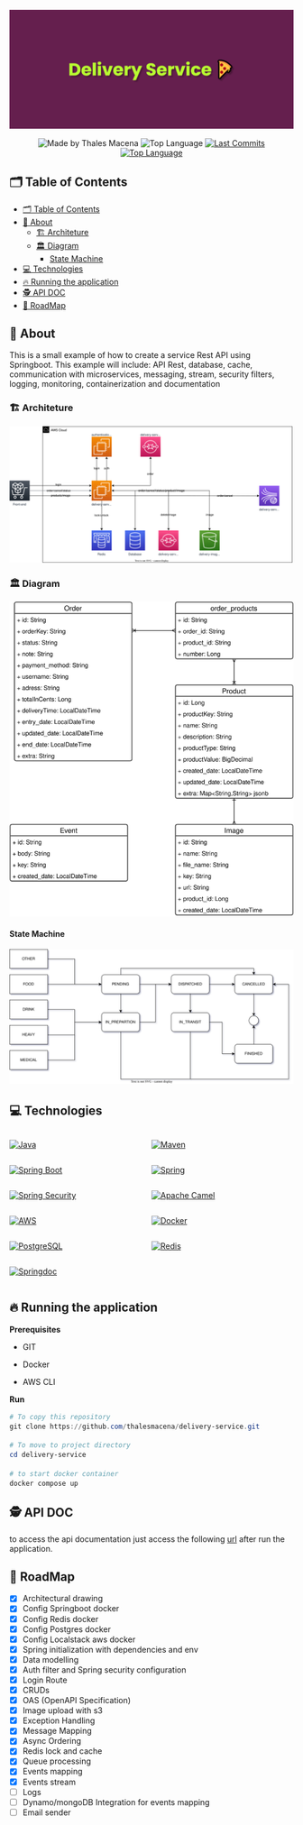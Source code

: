 <div align="center">
  <br />
  <img src=".github/banner.png" width="546" alt="To Do List" />
  <br />
  <p>
    <img src="https://img.shields.io/badge/made%20by-Thales%20Macena-2D325E?labelColor=F0DB4F&style=for-the-badge&logo=visual-studio-code&logoColor=2D325E" alt="Made by Thales Macena">
    <img alt="Top Language" src="https://img.shields.io/github/languages/top/thalesmacena/delivery-service?color=2D325E&labelColor=F0DB4F&style=for-the-badge&logo=java&logoColor=2D325E">
    <a href="https://github.com/thalesmacena/delivery-service/commits/main">
      <img alt="Last Commits" src="https://img.shields.io/github/last-commit/thalesmacena/delivery-service?color=2D325E&labelColor=F0DB4F&style=for-the-badge&logo=github&logoColor=2D325E">
    </a>
<a href="https://github.com/thalesmacena/delivery-service/issues"><img alt="Top Language" src="https://img.shields.io/github/issues-raw/thalesmacena/delivery-service?color=2D325E&labelColor=F0DB4F&style=for-the-badge&logo=github&logoColor=2D325E"></a>
  </p>
</div>

## 🗂 Table of Contents
- [🗂 Table of Contents](#-table-of-contents)
- [📑 About](#-about)
  - [🏗 Architeture](#-architeture)
  - [🏛 Diagram](#-diagram)
    - [State Machine](#state-machine)
- [💻 Technologies](#-technologies)
- [🔥 Running the application](#-running-the-application)
- [🕵 API DOC](#-api-doc)
- [🏃 RoadMap](#-roadmap)
  
  
## 📑 About
This is a small example of how to create a service Rest API using Springboot. This example will include: API Rest, database, cache, communication with microservices, messaging, stream, security filters, logging, monitoring, containerization and documentation

### 🏗 Architeture
![Architeture](.github/diagram.svg)

### 🏛 Diagram
![Diagram](.github/schema.svg)

#### State Machine
![State Machine](.github/state.svg)

## 💻 Technologies

<div style="display: grid; grid-template-columns: 1fr 1fr">

<a href="https://en.wikipedia.org/wiki/Java_(programming_language"><img src="https://img.shields.io/badge/-Java-2D325E?labelColor=F0DB4F&style=for-the-badge&logo=java&logoColor=2D325E" alt="Java"></a>

<a href="https://maven.apache.org/"><img src="https://img.shields.io/badge/-Maven-2D325E?labelColor=F0DB4F&style=for-the-badge&logo=apache-maven&logoColor=2D325E" alt="Maven"></a>

<a href="https://spring.io/projects/spring-boot"><img src="https://img.shields.io/badge/-SpringBoot-2D325E?labelColor=F0DB4F&style=for-the-badge&logo=spring-boot&logoColor=2D325E" alt="Spring Boot"></a>

<a href="https://spring.io/"><img src="https://img.shields.io/badge/-Spring-2D325E?labelColor=F0DB4F&style=for-the-badge&logo=spring&logoColor=2D325E" alt="Spring"></a>

<a href="https://spring.io/projects/spring-security"><img src="https://img.shields.io/badge/-Spring⠀Security-2D325E?labelColor=F0DB4F&style=for-the-badge&logo=spring-security&logoColor=2D325E" alt="Spring Security"></a>

<a href="https://camel.apache.org/"><img src="https://img.shields.io/badge/-Apache⠀Camel-2D325E?labelColor=F0DB4F&style=for-the-badge&logo=Apache&logoColor=2D325E" alt="Apache Camel"></a>

<a href="https://aws.amazon.com/"><img src="https://img.shields.io/badge/-AWS-2D325E?labelColor=F0DB4F&style=for-the-badge&logo=Amazon-AWS&logoColor=2D325E" alt="AWS"></a>

<a href="https://www.docker.com/"><img src="https://img.shields.io/badge/-Docker-2D325E?labelColor=F0DB4F&style=for-the-badge&logo=docker&logoColor=2D325E" alt="Docker"></a>

<a href="https://www.postgresql.org/"><img src="https://img.shields.io/badge/-PostgreSQL-2D325E?labelColor=F0DB4F&style=for-the-badge&logo=postgresql&logoColor=2D325E" alt="PostgreSQL"></a>

<a href="https://redis.io/"><img src="https://img.shields.io/badge/-Redis-2D325E?labelColor=F0DB4F&style=for-the-badge&logo=redis&logoColor=2D325E" alt="Redis"></a>

<a href="https://springdoc.org/"><img src="https://img.shields.io/badge/-SpringDoc-2D325E?labelColor=F0DB4F&style=for-the-badge&logo=openapi-initiative&logoColor=2D325E" alt="Springdoc"></a>

</div>

## 🔥 Running the application

**Prerequisites**
- GIT

- Docker

- AWS CLI

**Run**
```PowerShell
# To copy this repository
git clone https://github.com/thalesmacena/delivery-service.git

# To move to project directory
cd delivery-service

# to start docker container
docker compose up
```

## 🕵 API DOC
to access the api documentation just access the following [url](http://localhost:8080/delivery-service/swagger-ui.html) after run the application.

## 🏃 RoadMap
- [x] Architectural drawing
- [x] Config Springboot docker
- [x] Config Redis docker
- [x] Config Postgres docker
- [x] Config Localstack aws docker
- [x] Spring initialization with dependencies and env
- [x] Data modelling
- [x] Auth filter and Spring security configuration
- [x] Login Route
- [x] CRUDs
- [x] OAS (OpenAPI Specification)
- [x] Image upload with s3
- [x] Exception Handling
- [x] Message Mapping
- [x] Async Ordering
- [x] Redis lock and cache
- [x] Queue processing
- [x] Events mapping
- [x] Events stream
- [ ] Logs
- [ ] Dynamo/mongoDB Integration for events mapping
- [ ] Email sender
